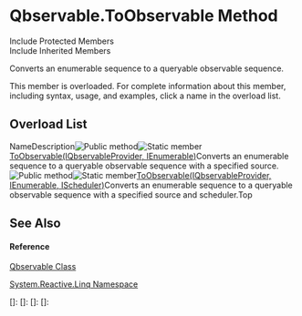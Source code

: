 # Qbservable.ToObservable Method

Include Protected Members  
Include Inherited Members

Converts an enumerable sequence to a queryable observable sequence.

This member is overloaded. For complete information about this member, including syntax, usage, and examples, click a name in the overload list.

## Overload List

NameDescription![Public method](images\Hh303103.pubmethod(en-us,VS.103).gif "Public method")![Static member](images\Hh244319.static(en-us,VS.103).gif "Static member")[ToObservable<TSource>(IQbservableProvider, IEnumerable<TSource>)](https://msdn.microsoft.com/en-us/library/m:system.reactive.linq.qbservable.toobservable%60%601(system.reactive.linq.iqbservableprovider%2csystem.collections.generic.ienumerable%7b%60%600%7d)(v=VS.103))Converts an enumerable sequence to a queryable observable sequence with a specified source.![Public method](images\Hh303103.pubmethod(en-us,VS.103).gif "Public method")![Static member](images\Hh244319.static(en-us,VS.103).gif "Static member")[ToObservable<TSource>(IQbservableProvider, IEnumerable<TSource>, IScheduler)](https://msdn.microsoft.com/en-us/library/m:system.reactive.linq.qbservable.toobservable%60%601(system.reactive.linq.iqbservableprovider%2csystem.collections.generic.ienumerable%7b%60%600%7d%2csystem.reactive.concurrency.ischeduler)(v=VS.103))Converts an enumerable sequence to a queryable observable sequence with a specified source and scheduler.Top

## See Also

#### Reference

[Qbservable Class](Qbservable\Qbservable.md)

[System.Reactive.Linq Namespace](System.Reactive.Linq\System.Reactive.Linq.md)

[]: 
[]: 
[]: 
[]: 